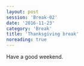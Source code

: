 ```yaml
--- 
layout: post 
session: 'Break-02' 
date: '2016-11-23' 
category: 'Break' 
title: 'Thanksgiving break'  
noreading: true
--- 
```

Have a good weekend. 
<excerpt/>
